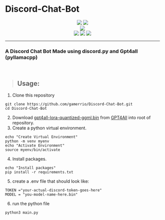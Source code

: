 # Discord-Chat-Bot

<p align='center'>
<img src='https://forthebadge.com/images/badges/built-with-love.svg'> <img src='https://forthebadge.com/images/badges/made-with-python.svg'><br>
<img src='https://img.shields.io/github/license/gamerrio/discord-chat-bot?style=for-the-badge'><br>
<img src='https://img.shields.io/badge/os-windows-green'>
<img src='https://img.shields.io/badge/os-linux-green'>
<img src='https://img.shields.io/badge/os-mac-green'></p>

***
### A Discord Chat Bot Made using discord.py and Gpt4all (pyllamacpp)
<br>

> ## **Usage:**
1. Clone this repository
```
git clone https://github.com/gamerrio/Discord-Chat-Bot.git
cd Discord-Chat-Bot
```
2. Download [gpt4all-lora-quantized-ggml.bin](https://the-eye.eu/public/AI/models/nomic-ai/gpt4all/gpt4all-lora-quantized-ggml.bin) from [GPT4All](https://github.com/nomic-ai/gpt4all#gpt4all-compatibility-ecosystem) into root of repository.
3. Create a python virtual environment.
```
echo "Create Virtual Environment"
python -m venv myenv
echo "Activate Environment"
source myenv/bin/activate
```
4. Install packages.
```
echo "Install packages"
pip install -r requirements.txt
```
5. create a .env file that should look like:
```
TOKEN ="your-actual-discord-token-goes-here"
MODEL = "you-model-name-here.bin"
```
6. run the python file
```
python3 main.py
```
